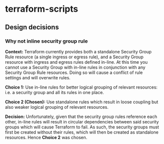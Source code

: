 # terraform-scripts

## Design decisions

### Why not inline security group rule

**Context:** Terraform currently provides both a standalone Security Group Rule resource (a single ingress or egress rule), and a Security Group resource with ingress and egress rules defined in-line. At this time you cannot use a Security Group with in-line rules in conjunction with any Security Group Rule resources. Doing so will cause a conflict of rule settings and will overwrite rules.

**Choice 1:** Use in-line rules for better logical grouping of relevant resources: i.e. a security group and all its rules in one place.

**Choice 2 (Chosen):** Use standalone rules which result in loose coupling but also weaker logical grouping of relevant resources.

**Decision:** Unfortunately, given that the security group rules reference each other, in-line rules will result in circular dependencies between said security groups which will cause Terraform to fail. As such, the security groups must first be created without their rules, which will then be created as standalone resources. Hence **Choice 2** was chosen.
